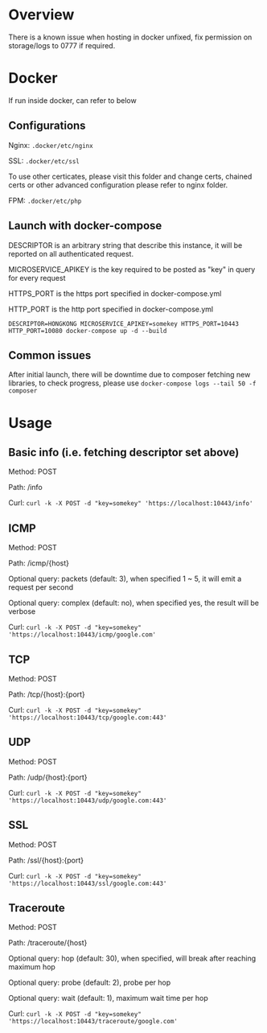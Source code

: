 # Overview

There is a known issue when hosting in docker unfixed,
fix permission on storage/logs to 0777 if required.


# Docker
If run inside docker, can refer to below


Configurations
---
Nginx: `.docker/etc/nginx` 

SSL: `.docker/etc/ssl` 

To use other certicates, please visit this folder and change certs, chained certs or other advanced configuration please refer to nginx folder.

FPM: `.docker/etc/php` 



Launch with docker-compose 
---
DESCRIPTOR is an arbitrary string that describe this instance, it will be reported on all authenticated request.

MICROSERVICE_APIKEY is the key required to be posted as "key" in query for every request

HTTPS_PORT is the https port specified in docker-compose.yml  

HTTP_PORT is the http port specified in docker-compose.yml 


`DESCRIPTOR=HONGKONG MICROSERVICE_APIKEY=somekey HTTPS_PORT=10443 HTTP_PORT=10080 docker-compose up -d --build`

Common issues
---

After initial launch, there will be downtime due to composer fetching new libraries, to check progress, please use
`docker-compose logs --tail 50 -f composer`


# Usage

Basic info (i.e. fetching descriptor set above)
---
Method: POST

Path: /info

Curl: `curl -k -X POST -d "key=somekey" 'https://localhost:10443/info'`

ICMP
---
Method: POST

Path: /icmp/{host}

Optional query: packets (default: 3), when specified 1 ~ 5, it will emit a request per second

Optional query: complex (default: no), when specified yes, the result will be verbose

Curl: `curl -k -X POST -d "key=somekey" 'https://localhost:10443/icmp/google.com'`

TCP
---
Method: POST

Path: /tcp/{host}:{port}

Curl: `curl -k -X POST -d "key=somekey" 'https://localhost:10443/tcp/google.com:443'`


UDP
---
Method: POST

Path: /udp/{host}:{port}

Curl: `curl -k -X POST -d "key=somekey" 'https://localhost:10443/udp/google.com:443'`



SSL
---
Method: POST

Path: /ssl/{host}:{port}

Curl: `curl -k -X POST -d "key=somekey" 'https://localhost:10443/ssl/google.com:443'`


Traceroute
---
Method: POST

Path: /traceroute/{host}

Optional query: hop (default: 30), when specified, will break after reaching maximum hop

Optional query: probe (default: 2), probe per hop

Optional query: wait (default: 1), maximum wait time per hop


Curl: `curl -k -X POST -d "key=somekey" 'https://localhost:10443/traceroute/google.com'`
